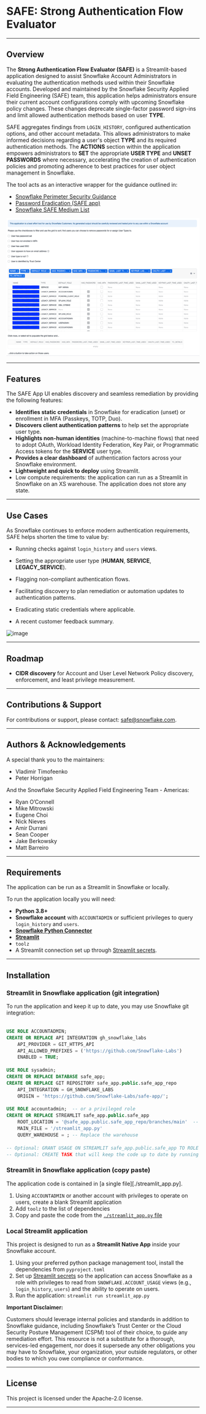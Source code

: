 # SAFE: Strong Authentication Flow Evaluator


-----

## Overview

The **Strong Authentication Flow Evaluator (SAFE)** is a Streamlit-based application designed to assist Snowflake Account Administrators in evaluating the authentication methods used within their Snowflake accounts. Developed and maintained by the Snowflake Security Applied Field Engineering (SAFE) team, this application helps administrators ensure their current account configurations comply with upcoming Snowflake policy changes. These changes deprecate single-factor password sign-ins and limit allowed authentication methods based on user **TYPE**.

SAFE aggregates findings from `LOGIN_HISTORY`, configured authentication options, and other account metadata. This allows administrators to make informed decisions regarding a user's object **TYPE** and its required authentication methods. The **ACTIONS** section within the application empowers administrators to **SET** the appropriate **USER TYPE** and **UNSET PASSWORDS** where necessary, accelerating the creation of authentication policies and promoting adherence to best practices for user object management in Snowflake.

The tool acts as an interactive wrapper for the guidance outlined in:

  * [Snowflake Perimeter Security Guidance](https://docs.snowflake.com/en/user-guide/admin-security-perimeter)
  * [Password Eradication (SAFE app)](https://medium.com/snowflake/password-eradication-2094d4fc5a56)
  * [Snowflake SAFE Medium List](https://medium.com/snowflake/tagged/safe)


![image](.assets/main-ui-screenshot.png)

-----

## Features

The SAFE App UI enables discovery and seamless remediation by providing the following features:

  * **Identifies static credentials** in Snowflake for eradication (unset) or enrollment in MFA (Passkeys, TOTP, Duo).
  * **Discovers client authentication patterns** to help set the appropriate user type.
  * **Highlights non-human identities** (machine-to-machine flows) that need to adopt OAuth, Workload Identity Federation, Key Pair, or Programmatic Access tokens for the **SERVICE** user type.
  * **Provides a clear dashboard** of authentication factors across your Snowflake environment.
  * **Lightweight and quick to deploy** using Streamlit.
  * Low compute requirements: the application can run as a Streamlit in
    Snowflake on an XS warehouse. The application does not store any state.

-----

## Use Cases

As Snowflake continues to enforce modern authentication requirements, SAFE helps shorten the time to value by:

  * Running checks against `login_history` and `users` views.
  * Setting the appropriate user type (**HUMAN**, **SERVICE**, **LEGACY\_SERVICE**).
  * Flagging non-compliant authentication flows.
  * Facilitating discovery to plan remediation or automation updates to authentication patterns.
  * Eradicating static credentials where applicable.
  
  * A recent customer feedback summary.

   ![image](https://github.com/user-attachments/assets/f8b0c88b-05ad-41f0-b7a1-7c035ee8ef2e)



-----

## Roadmap

  * **CIDR discovery** for Account and User Level Network Policy discovery, enforcement, and least privilege measurement.

-----

## Contributions & Support

For contributions or support, please contact: [safe@snowflake.com](mailto:safe@snowflake.com).

-----

## Authors & Acknowledgements

A special thank you to the maintainers:

  * Vladimir Timofeenko
  * Peter Horrigan

And the Snowflake Security Applied Field Engineering Team - Americas:

  * Ryan O’Connell
  * Mike Mitrowski
  * Eugene Choi
  * Nick Nieves
  * Amir Durrani
  * Sean Cooper
  * Jake Berkowsky
  * Matt Barreiro

-----

## Requirements

The application can be run as a Streamlit in Snowflake or locally.

To run the application locally you will need:

- **Python 3.8+**
- **Snowflake account** with `ACCOUNTADMIN` or sufficient privileges to query `login_history` and `users`.
- [**Snowflake Python Connector**](https://docs.snowflake.com/en/developer-guide/python-connector)
- [**Streamlit**](https://streamlit.io/)
- `toolz`
- A Streamlit connection set up through [Streamlit secrets][streamlit-secret-setup].


-----

## Installation

### Streamlit in Snowflake application (git integration)

To run the application and keep it up to date, you may use Snowflake git
integration:

```sql

USE ROLE ACCOUNTADMIN;
CREATE OR REPLACE API INTEGRATION gh_snowflake_labs
    API_PROVIDER = GIT_HTTPS_API
    API_ALLOWED_PREFIXES = ('https://github.com/Snowflake-Labs')
    ENABLED = TRUE;

USE ROLE sysadmin;
CREATE OR REPLACE DATABASE safe_app;
CREATE OR REPLACE GIT REPOSITORY safe_app.public.safe_app_repo
    API_INTEGRATION = GH_SNOWFLAKE_LABS
    ORIGIN = 'https://github.com/Snowflake-Labs/safe-app/';

USE ROLE accountadmin;  -- or a privileged role
CREATE OR REPLACE STREAMLIT safe_app.public.safe_app
    ROOT_LOCATION = '@safe_app.public.safe_app_repo/branches/main'  -- Optional: pin to a specific tagged version by specifying `/tags/vX.Y.Z`
    MAIN_FILE = '/streamlit_app.py'
    QUERY_WAREHOUSE = ; -- Replace the warehouse

-- Optional: GRANT USAGE ON STREAMLIT safe_app.public.safe_app TO ROLE custom_role
-- Optional: CREATE TASK that will keep the code up to date by running ALTER GIT REPOSITORY FETCH: https://docs.snowflake.com/en/developer-guide/git/git-operations#fetch-from-the-remote-git-repository
```

### Streamlit in Snowflake application (copy paste)

The application code is contained in [a single file][./streamlit_app.py].
1. Using `ACCOUNTADMIN` or another account with privileges to operate on users,
   create a blank Streamlit application
2. Add `toolz` to the list of dependencies
3. Copy and paste the code from the [`./streamlit_app.py` file](./streamlit_app.py)


### Local Streamlit application

This project is designed to run as a **Streamlit Native App** inside your Snowflake account.
1. Using your preferred python package management tool, install the dependencies
   from `pyproject.toml`
2. Set up [Streamlit secrets][streamlit-secret-setup] so the application can
   access Snowflake as a role with privileges to read from
   `SNOWFLAKE.ACCOUNT_USAGE` views (e.g., `login_history`, `users`) and the
   ability to operate on users.
3. Run the application: `streamlit run streamlit_app.py`

**Important Disclaimer:**

Customers should leverage internal policies and standards in addition to Snowflake guidance, including Snowflake’s Trust Center or the Cloud Security Posture Management (CSPM) tool of their choice, to guide any remediation effort. This resource is not a substitute for a thorough, services-led engagement, nor does it supersede any other obligations you may have to Snowflake, your organization, your outside regulators, or other bodies to which you owe compliance or conformance.

-----

## License

This project is licensed under the Apache-2.0 license.

-----

[streamlit-secret-setup]: https://docs.streamlit.io/develop/concepts/connections/secrets-management
